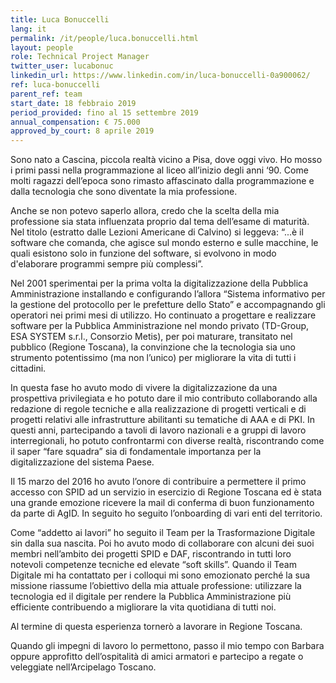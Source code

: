 ```yaml
---
title: Luca Bonuccelli 
lang: it
permalink: /it/people/luca.bonuccelli.html
layout: people
role: Technical Project Manager
twitter_user: lucabonuc
linkedin_url: https://www.linkedin.com/in/luca-bonuccelli-0a900062/
ref: luca-bonuccelli
parent_ref: team
start_date: 18 febbraio 2019
period_provided: fino al 15 settembre 2019
annual_compensation: € 75.000
approved_by_court: 8 aprile 2019
---
```



Sono nato a Cascina, piccola realtà vicino a Pisa, dove oggi vivo. Ho mosso i primi passi nella programmazione al liceo all’inizio degli anni ‘90. Come molti ragazzi dell’epoca sono rimasto affascinato dalla programmazione e dalla tecnologia che sono diventate la mia professione. 

Anche se non potevo saperlo allora, credo che la scelta della mia professione sia stata influenzata proprio dal tema dell’esame di maturità. Nel titolo (estratto dalle Lezioni Americane di Calvino) si leggeva: “...è il software che comanda, che agisce sul mondo esterno e sulle macchine, le quali esistono solo in funzione del software, si evolvono in modo d'elaborare programmi sempre più complessi”. 

Nel 2001 sperimentai per la prima volta la digitalizzazione della Pubblica Amministrazione installando e configurando l’allora “Sistema informativo per la gestione del protocollo per le prefetture dello Stato” e accompagnando gli operatori nei primi mesi di utilizzo. Ho continuato a progettare e realizzare software per la Pubblica Amministrazione nel mondo privato (TD-Group, ESA SYSTEM s.r.l., Consorzio Metis), per poi maturare, transitato nel pubblico (Regione Toscana), la convinzione che la tecnologia sia uno strumento potentissimo (ma non l’unico) per migliorare la vita di tutti i cittadini.

In questa fase ho avuto modo di vivere la digitalizzazione da una prospettiva privilegiata e ho potuto dare il mio contributo collaborando alla redazione di regole tecniche e alla realizzazione di progetti verticali e di progetti relativi alle infrastrutture abilitanti su tematiche di AAA e di PKI. In questi anni, partecipando a tavoli di lavoro nazionali e a gruppi di lavoro interregionali, ho potuto confrontarmi con diverse realtà, riscontrando come il saper “fare squadra” sia di fondamentale importanza per la digitalizzazione del sistema Paese.

Il 15 marzo del 2016 ho avuto l’onore di contribuire a permettere il primo accesso con SPID ad un servizio in esercizio di Regione Toscana ed è stata una grande emozione ricevere la mail di conferma di buon funzionamento da parte di AgID. In seguito ho seguito l’onboarding di vari enti del territorio.

Come “addetto ai lavori” ho seguito il Team per la Trasformazione Digitale sin dalla sua nascita. Poi ho avuto modo di collaborare con alcuni dei suoi membri nell’ambito dei progetti SPID e DAF, riscontrando in tutti loro notevoli competenze tecniche ed elevate “soft skills”. Quando il Team Digitale mi ha contattato per i colloqui mi sono emozionato perché la sua missione riassume l’obiettivo della mia attuale professione: utilizzare la tecnologia ed il digitale per rendere la Pubblica Amministrazione più efficiente contribuendo a migliorare la vita quotidiana di tutti noi.

Al termine di questa esperienza tornerò a lavorare in Regione Toscana.

Quando gli impegni di lavoro lo permettono, passo il mio tempo con Barbara oppure approfitto dell’ospitalità di amici armatori e partecipo a regate o veleggiate nell’Arcipelago Toscano.
